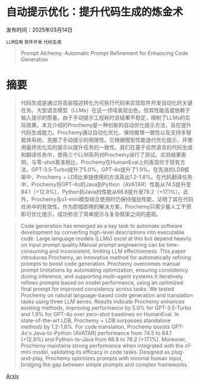 # 自动提示优化：提升代码生成的炼金术

发布时间：2025年03月14日

`LLM应用` `软件开发` `代码生成`

> Prompt Alchemy: Automatic Prompt Refinement for Enhancing Code Generation

# 摘要

> 代码生成是通过将高层描述转化为可执行代码来实现软件开发自动化的关键任务。大型语言模型（LLMs）在这一领域表现出色，但其性能高度依赖于输入提示的质量。由于手动提示工程耗时且结果不稳定，限制了LLMs的实际效果。本文介绍的Prochemy是一种创新的自动优化提示方法，旨在提升代码生成能力。Prochemy通过自动化优化、保持推理一致性以及支持多智能体系统，克服了手动提示的局限性。它根据模型性能迭代优化提示，并使用最终优化后的提示以提升任务的一致性。我们在基于自然语言的代码生成和翻译任务中，使用三个LLM系列对Prochemy进行了测试。实验结果表明，与零-shot基准相比，Prochemy在HumanEval上的表现优于现有方法，GPT-3.5-Turbo提升了5.0%，GPT-4o提升了1.9%。在先进的LDB框架中，Prochemy + LDB比单独使用的方法高出1.2-1.8%。在代码翻译任务中，Prochemy将GPT-4o的Java到Python（AVATAR）性能从74.5提升至84.1（+12.9%），Python到Java的性能从66.8提升至78.2（+17.1%）。此外，Prochemy与o1-mini模型结合使用时仍保持强劲性能，证明了其在代码任务中的有效性。作为即插即用的解决方案，Prochemy只需少量人工干预即可优化提示，成功弥合了简单提示与复杂框架之间的差距。

> Code generation has emerged as a key task to automate software development by converting high-level descriptions into executable code. Large language models (LLMs) excel at this but depend heavily on input prompt quality.Manual prompt engineering can be time-consuming and inconsistent, limiting LLM effectiveness. This paper introduces Prochemy, an innovative method for automatically refining prompts to boost code generation. Prochemy overcomes manual prompt limitations by automating optimization, ensuring consistency during inference, and supporting multi-agent systems.It iteratively refines prompts based on model performance, using an optimized final prompt for improved consistency across tasks. We tested Prochemy on natural language-based code generation and translation tasks using three LLM series. Results indicate Prochemy enhances existing methods, improving performance by 5.0% for GPT-3.5-Turbo and 1.9% for GPT-4o over zero-shot baselines on HumanEval. In state-of-the-art LDB, Prochemy + LDB surpasses standalone methods by 1.2-1.8%. For code translation, Prochemy boosts GPT-4o's Java-to-Python (AVATAR) performance from 74.5 to 84.1 (+12.9%) and Python-to-Java from 66.8 to 78.2 (+17.1%). Moreover, Prochemy maintains strong performance when integrated with the o1-mini model, validating its efficacy in code tasks. Designed as plug-and-play, Prochemy optimizes prompts with minimal human input, bridging the gap between simple prompts and complex frameworks.

[Arxiv](https://arxiv.org/abs/2503.11085)